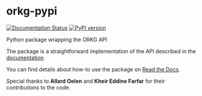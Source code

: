 # orkg-pypi
[![Documentation Status](https://readthedocs.org/projects/orkg/badge/?version=latest)](https://orkg.readthedocs.io/en/latest/?badge=latest)
[![PyPI version](https://badge.fury.io/py/orkg.svg)](https://badge.fury.io/py/orkg)

Python package wrapping the ORKG API

The package is a straightforward implementation of the API described in the [documentation](http://tibhannover.gitlab.io/orkg/orkg-backend/api-doc/)

You can find details about how-to use the package on [Read the Docs](https://orkg.readthedocs.io/en/latest/index.html).

Special thanks to **Allard Oelen** and **Kheir Eddine Farfar** for their contributions to the code.